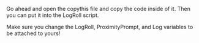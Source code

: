 Go ahead and open the copythis file and copy the code inside of it. Then you can put it into the LogRoll script. 

Make sure you change the LogRoll, ProximityPrompt, and Log variables to be attached to yours!
